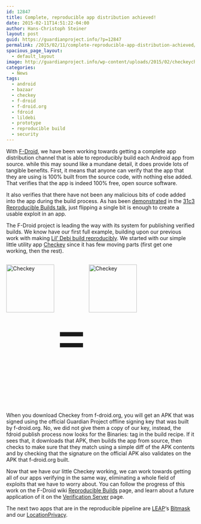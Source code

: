 ```yaml
---
id: 12847
title: Complete, reproducible app distribution achieved!
date: 2015-02-11T14:51:22-04:00
author: Hans-Christoph Steiner
layout: post
guid: https://guardianproject.info/?p=12847
permalink: /2015/02/11/complete-reproducible-app-distribution-achieved/
spacious_page_layout:
  - default_layout
image: http://guardianproject.info/wp-content/uploads/2015/02/checkeycheckey.png
categories:
  - News
tags:
  - android
  - bazaar
  - checkey
  - f-droid
  - f-droid.org
  - fdroid
  - lildebi
  - prototype
  - reproducible build
  - security
---
```

With <a href="https://f-droid.org" target="_blank">F-Droid</a>, we have been working towards getting a complete app distribution channel that is able to reproducibly build each Android app from source. while this may sound like a mundane detail, it does provide lots of tangible benefits. First, it means that anyone can verify that the app that they are using is 100% built from the source code, with nothing else added. That verifies that the app is indeed 100% free, open source software.

It also verifies that there have not been any malicious bits of code added into the app during the build process. As has been <a href="https://www.youtube.com/watch?v=5pAen7beYNc" target="_blank">demonstrated</a> in the <a href="http://events.ccc.de/congress/2014/Fahrplan/events/6240.html" target="_blank">31c3 Reproducible Builds talk</a>, just flipping a single bit is enough to create a usable exploit in an app.

The F-Droid project is leading the way with its system for publishing verified builds. We know have our first full example, building upon our previous work with making <a href="https://guardianproject.info/2014/06/09/our-first-deterministic-build-lil-debi-0-4-7/" target="_blank">Lil’ Debi build reproducibly</a>. We started with our simple little utility app <a href="https://github.com/guardianproject/checkey" target="_blank">Checkey</a> since it has few moving parts (first get one working, then the rest).

<p style="float: left" >
  <a href="https://guardianproject.info/releases/Checkey-0.1.1.apk"><img src="https://guardianproject.info/wp-content/uploads/2015/02/ic_launcher-web.png" alt="Checkey" width="128" height="128" /></a>
</p>

<p style="float: left; text-align: center; line-height: 128px; font-size: 1000%" >
  =
</p>

<p style="float: left" >
  <a href="https://f-droid.org/repo/info.guardianproject.checkey_101.apk"><img src="https://guardianproject.info/wp-content/uploads/2015/02/ic_launcher-web.png" alt="Checkey" width="128" height="128" style="float: right" /></a>
</p>

<p style="clear: both;">
  <p>
    When you download Checkey from f-droid.org, you will get an APK that was signed using the official Guardian Project offline signing key that was built by f-droid.org. No, we did not give them a copy of our key, instead, the fdroid publish process now looks for the Binaries: tag in the build recipe. If it sees that, it downloads that APK, then builds the app from source, then checks to make sure that they match using a simple diff of the APK contents and by checking that the signature on the official APK also validates on the APK that f-droid.org built.
  </p>
  
  <p>
    Now that we have our little Checkey working, we can work towards getting all of our apps verifying in the same way, eliminating a whole field of exploits that we have to worry about. You can follow the progress of this work on the F-Droid wiki <a href="https://f-droid.org/wiki/page/Deterministic,_Reproducible_Builds" target="_blank">Reproducible Builds</a> page, and learn about a future application of it on the <a href="https://f-droid.org/wiki/page/Verification_Server" target="_blank">Verification Server</a> page.
  </p>
  
  <p>
    The next two apps that are in the reproducible pipeline are <a href="https://leap.se/" target="_blank">LEAP</a>‘s <a href="https://gitlab.com/fdroid/fdroiddata/tree/master/metadata/se.leap.bitmaskclient.txt" target="_blank">Bitmask</a> and our <a href="https://gitlab.com/fdroid/fdroiddata/blob/master/metadata/info.guardianproject.locationprivacy.txt" target="_blank">LocationPrivacy</a>.
  </p>
